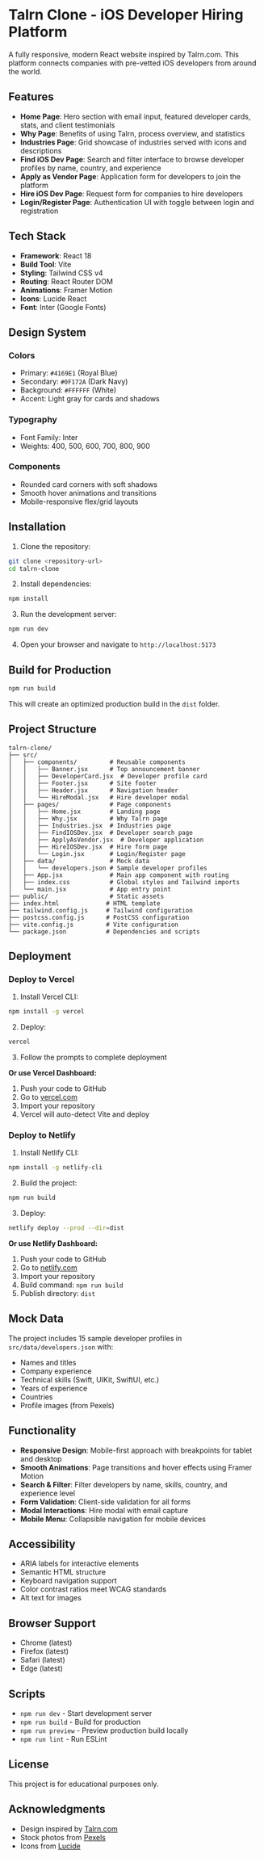 # Talrn Clone - iOS Developer Hiring Platform

A fully responsive, modern React website inspired by Talrn.com. This platform connects companies with pre-vetted iOS developers from around the world.

## Features

- **Home Page**: Hero section with email input, featured developer cards, stats, and client testimonials
- **Why Page**: Benefits of using Talrn, process overview, and statistics
- **Industries Page**: Grid showcase of industries served with icons and descriptions
- **Find iOS Dev Page**: Search and filter interface to browse developer profiles by name, country, and experience
- **Apply as Vendor Page**: Application form for developers to join the platform
- **Hire iOS Dev Page**: Request form for companies to hire developers
- **Login/Register Page**: Authentication UI with toggle between login and registration

## Tech Stack

- **Framework**: React 18
- **Build Tool**: Vite
- **Styling**: Tailwind CSS v4
- **Routing**: React Router DOM
- **Animations**: Framer Motion
- **Icons**: Lucide React
- **Font**: Inter (Google Fonts)

## Design System

### Colors
- Primary: `#4169E1` (Royal Blue)
- Secondary: `#0F172A` (Dark Navy)
- Background: `#FFFFFF` (White)
- Accent: Light gray for cards and shadows

### Typography
- Font Family: Inter
- Weights: 400, 500, 600, 700, 800, 900

### Components
- Rounded card corners with soft shadows
- Smooth hover animations and transitions
- Mobile-responsive flex/grid layouts

## Installation

1. Clone the repository:
```bash
git clone <repository-url>
cd talrn-clone
```

2. Install dependencies:
```bash
npm install
```

3. Run the development server:
```bash
npm run dev
```

4. Open your browser and navigate to `http://localhost:5173`

## Build for Production

```bash
npm run build
```

This will create an optimized production build in the `dist` folder.

## Project Structure

```
talrn-clone/
├── src/
│   ├── components/         # Reusable components
│   │   ├── Banner.jsx      # Top announcement banner
│   │   ├── DeveloperCard.jsx  # Developer profile card
│   │   ├── Footer.jsx      # Site footer
│   │   ├── Header.jsx      # Navigation header
│   │   └── HireModal.jsx   # Hire developer modal
│   ├── pages/              # Page components
│   │   ├── Home.jsx        # Landing page
│   │   ├── Why.jsx         # Why Talrn page
│   │   ├── Industries.jsx  # Industries page
│   │   ├── FindIOSDev.jsx  # Developer search page
│   │   ├── ApplyAsVendor.jsx  # Developer application
│   │   ├── HireIOSDev.jsx  # Hire form page
│   │   └── Login.jsx       # Login/Register page
│   ├── data/               # Mock data
│   │   └── developers.json # Sample developer profiles
│   ├── App.jsx             # Main app component with routing
│   ├── index.css           # Global styles and Tailwind imports
│   └── main.jsx            # App entry point
├── public/                 # Static assets
├── index.html             # HTML template
├── tailwind.config.js     # Tailwind configuration
├── postcss.config.js      # PostCSS configuration
├── vite.config.js         # Vite configuration
└── package.json           # Dependencies and scripts
```

## Deployment

### Deploy to Vercel

1. Install Vercel CLI:
```bash
npm install -g vercel
```

2. Deploy:
```bash
vercel
```

3. Follow the prompts to complete deployment

**Or use Vercel Dashboard:**
1. Push your code to GitHub
2. Go to [vercel.com](https://vercel.com)
3. Import your repository
4. Vercel will auto-detect Vite and deploy

### Deploy to Netlify

1. Install Netlify CLI:
```bash
npm install -g netlify-cli
```

2. Build the project:
```bash
npm run build
```

3. Deploy:
```bash
netlify deploy --prod --dir=dist
```

**Or use Netlify Dashboard:**
1. Push your code to GitHub
2. Go to [netlify.com](https://netlify.com)
3. Import your repository
4. Build command: `npm run build`
5. Publish directory: `dist`

## Mock Data

The project includes 15 sample developer profiles in `src/data/developers.json` with:
- Names and titles
- Company experience
- Technical skills (Swift, UIKit, SwiftUI, etc.)
- Years of experience
- Countries
- Profile images (from Pexels)

## Functionality

- **Responsive Design**: Mobile-first approach with breakpoints for tablet and desktop
- **Smooth Animations**: Page transitions and hover effects using Framer Motion
- **Search & Filter**: Filter developers by name, skills, country, and experience level
- **Form Validation**: Client-side validation for all forms
- **Modal Interactions**: Hire modal with email capture
- **Mobile Menu**: Collapsible navigation for mobile devices

## Accessibility

- ARIA labels for interactive elements
- Semantic HTML structure
- Keyboard navigation support
- Color contrast ratios meet WCAG standards
- Alt text for images

## Browser Support

- Chrome (latest)
- Firefox (latest)
- Safari (latest)
- Edge (latest)

## Scripts

- `npm run dev` - Start development server
- `npm run build` - Build for production
- `npm run preview` - Preview production build locally
- `npm run lint` - Run ESLint

## License

This project is for educational purposes only.

## Acknowledgments

- Design inspired by [Talrn.com](https://talrn.com)
- Stock photos from [Pexels](https://pexels.com)
- Icons from [Lucide](https://lucide.dev)
